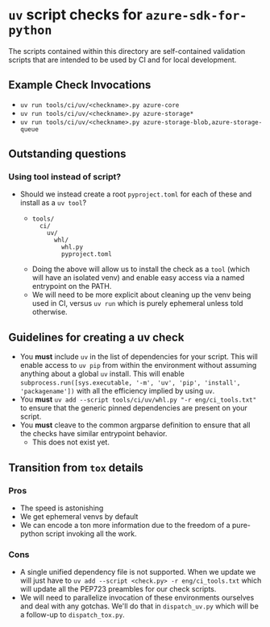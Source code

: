 # `uv` script checks for `azure-sdk-for-python`

The scripts contained within this directory are self-contained validation scripts that are intended to be used by CI and for local development.

## Example Check Invocations

- `uv run tools/ci/uv/<checkname>.py azure-core`
- `uv run tools/ci/uv/<checkname>.py azure-storage*`
- `uv run tools/ci/uv/<checkname>.py azure-storage-blob,azure-storage-queue`

## Outstanding questions

### Using tool instead of script?

- Should we instead create a root `pyproject.toml` for each of these and install as a `uv tool`?
  - ```
    tools/
      ci/
        uv/
          whl/
            whl.py
            pyproject.toml
    ```
  - Doing the above will allow us to install the check as a `tool` (which will have an isolated venv) and enable easy access via a named entrypoint on the PATH.
  - We will need to be more explicit about cleaning up the venv being used in CI, versus `uv run` which is purely ephemeral unless told otherwise.

###

## Guidelines for creating a uv check

- You **must** include `uv` in the list of dependencies for your script. This will enable access to `uv pip` from within the environment without assuming anything about a global `uv` install. This will enable `subprocess.run([sys.executable, '-m', 'uv', 'pip', 'install', 'packagename'])` with all the efficiency implied by using `uv`.
- You **must** `uv add --script tools/ci/uv/whl.py "-r eng/ci_tools.txt"` to ensure that the generic pinned dependencies are present on your script.
- You **must** cleave to the common argparse definition to ensure that all the checks have similar entrypoint behavior.
  - This does not exist yet.

## Transition from `tox` details

### Pros

- The speed is astonishing
- We get ephemeral venvs by default
- We can encode a ton more information due to the freedom of a pure-python script invoking all the work.

### Cons

- A single unified dependency file is not supported. When we update we will just have to `uv add --script <check.py> -r eng/ci_tools.txt` which will update all the PEP723 preambles for our check scripts.
- We will need to parallelize invocation of these environments ourselves and deal with any gotchas. We'll do that in `dispatch_uv.py` which will be a follow-up to `dispatch_tox.py`.